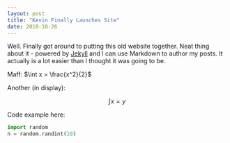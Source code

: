```yaml
---
layout: post
title: "Kevin Finally Launches Site"
date: 2018-10-26
---
```


Well. Finally got around to putting this old website together. Neat thing about it - powered by [Jekyll](http://jekyllrb.com) and I can use Markdown to author my posts. It actually is a lot easier than I thought it was going to be.

Maff: $\int x = \frac{x^2}{2}$

Another (in display):  

$$ \int x = y $$

Code example here: 

```py
import random 
n = random.randint(10)
```

